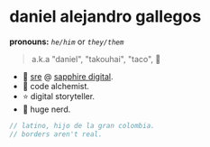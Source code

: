 
# daniel alejandro gallegos
**pronouns:** *`he/him`* or *`they/them`*
> a.k.a "daniel", "takouhai", "taco", 🌮

* 💎 [sre](https://en.wikipedia.org/wiki/Site_reliability_engineering) @ [sapphire digital](https://getsapphire.com).
* 🔮 code alchemist.
* ⭐ digital storyteller.
* 💚 huge nerd.

```js
// latino, hijo de la gran colombia.
// borders aren't real.
```
